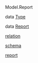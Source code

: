 Model.Report

data [Type](Model-Report.html#t:Type)

data [Report](Model-Report.html#t:Report)

[relation](Model-Report.html#v:relation)

[schema](Model-Report.html#v:schema)

[report](Model-Report.html#v:report)
